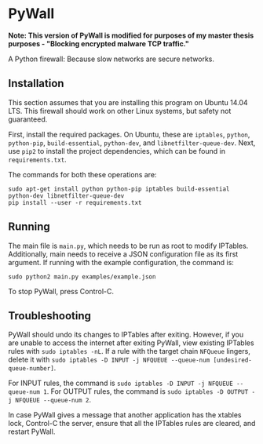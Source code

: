 PyWall
======

**Note: This version of PyWall is modified for purposes of my master thesis purposes - "Blocking encrypted malware TCP traffic."**

A Python firewall: Because slow networks are secure networks.


Installation
------------

This section assumes that you are installing this program on Ubuntu 14.04 LTS.
This firewall should work on other Linux systems, but safety not guaranteed.

First, install the required packages. On Ubuntu, these are `iptables`, `python`,
`python-pip`, `build-essential`, `python-dev`, and
`libnetfilter-queue-dev`. Next, use `pip2` to install the project dependencies,
which can be found in `requirements.txt`.

The commands for both these operations are:

    sudo apt-get install python python-pip iptables build-essential python-dev libnetfilter-queue-dev
    pip install --user -r requirements.txt


Running
-------

The main file is `main.py`, which needs to be run as root to modify IPTables.
Additionally, main needs to receive a JSON configuration file as its first
argument. If running with the example configuration, the command is:

`sudo python2 main.py examples/example.json`

To stop PyWall, press Control-C.


Troubleshooting
---------------

PyWall should undo its changes to IPTables after exiting. However, if you are
unable to access the internet after exiting PyWall, view existing
IPTables rules with `sudo iptables -nL`. If a rule with the target chain
`NFQueue` lingers, delete it with
`sudo iptables -D INPUT -j NFQUEUE --queue-num [undesired-queue-number]`.

For INPUT rules, the command is `sudo iptables -D INPUT -j NFQUEUE --queue-num 1`.
For OUTPUT rules, the command is `sudo iptables -D OUTPUT -j NFQUEUE --queue-num 2`.

In case PyWall gives a message that another application has the xtables lock,
Control-C the server, ensure that all the IPTables rules are cleared, and
restart PyWall.
